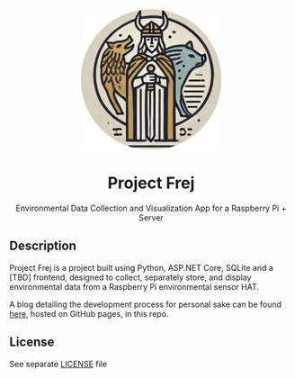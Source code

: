 <div align="center">
  <img src="images/header.png" alt="Frej" width="250" height="250">
  <h1 align="center">Project Frej</h3>
  <p align="center">
    Environmental Data Collection and Visualization App for a Raspberry Pi + Server
    <br/>
  </p>
</div>

## Description

Project Frej is a project built using Python, ASP.NET Core, SQLite and a [TBD] frontend, designed to collect, separately store, and display environmental data from a Raspberry Pi environmental sensor HAT.

A blog detailing the development process for personal sake can be found [here](https://bjornthiberg.github.io/project_frej), hosted on GitHub pages, in this repo.

## License
See separate [LICENSE](LICENSE.txt) file

